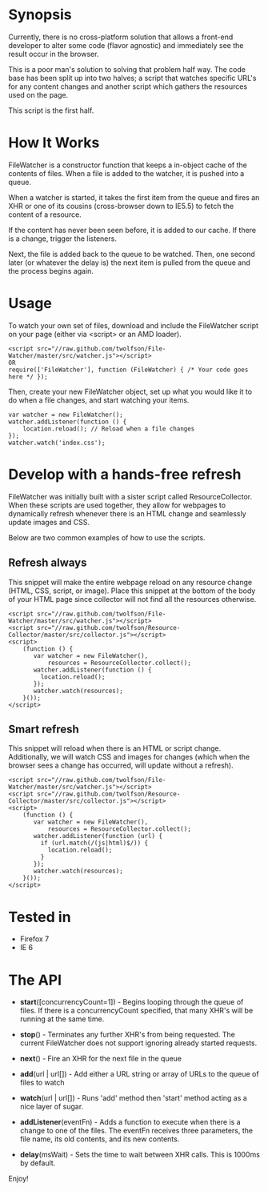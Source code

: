 Synopsis
========
Currently, there is no cross-platform solution that allows a front-end developer to alter some code (flavor agnostic) and immediately see the result occur in the browser.

This is a poor man's solution to solving that problem half way. The code base has been split up into two halves; a script that watches specific URL's for any content changes and another script which gathers the resources used on the page.

This script is the first half.

How It Works
============
FileWatcher is a constructor function that keeps a in-object cache of the contents of files. When a file is added to the watcher, it is pushed into a queue.

When a watcher is started, it takes the first item from the queue and fires an XHR or one of its cousins (cross-browser down to IE5.5) to fetch the content of a resource.

If the content has never been seen before, it is added to our cache. If there is a change, trigger the listeners.

Next, the file is added back to the queue to be watched. Then, one second later (or whatever the delay is) the next item is pulled from the queue and the process begins again.

Usage
========
To watch your own set of files, download and include the FileWatcher script on your page (either via &lt;script&gt; or an AMD loader).

    <script src="//raw.github.com/twolfson/File-Watcher/master/src/watcher.js"></script>
    OR
    require(['FileWatcher'], function (FileWatcher) { /* Your code goes here */ });

Then, create your new FileWatcher object, set up what you would like it to do when a file changes, and start watching your items.

    var watcher = new FileWatcher();
    watcher.addListener(function () {
        location.reload(); // Reload when a file changes
    });
    watcher.watch('index.css');

Develop with a hands-free refresh
=================================
FileWatcher was initially built with a sister script called ResourceCollector. When these scripts are used together, they allow for webpages to dynamically refresh whenever there is an HTML change and seamlessly update images and CSS.

Below are two common examples of how to use the scripts.

Refresh always
--------------
This snippet will make the entire webpage reload on any resource change (HTML, CSS, script, or image). Place this snippet at the bottom of the body of your HTML page since collector will not find all the resources otherwise.

    <script src="//raw.github.com/twolfson/File-Watcher/master/src/watcher.js"></script>
    <script src="//raw.github.com/twolfson/Resource-Collector/master/src/collector.js"></script>
    <script>
        (function () {
           var watcher = new FileWatcher(),
               resources = ResourceCollector.collect();
           watcher.addListener(function () {
             location.reload();
           });
           watcher.watch(resources);
        }());
    </script>

Smart refresh
-------------
This snippet will reload when there is an HTML or script change. Additionally, we will watch CSS and images for changes (which when the browser sees a change has occurred, will update without a refresh).

    <script src="//raw.github.com/twolfson/File-Watcher/master/src/watcher.js"></script>
    <script src="//raw.github.com/twolfson/Resource-Collector/master/src/collector.js"></script>
    <script>
        (function () {
           var watcher = new FileWatcher(),
               resources = ResourceCollector.collect();
           watcher.addListener(function (url) {
             if (url.match(/(js|html)$/)) {
               location.reload();
             }
           });
           watcher.watch(resources);
        }());
    </script>

Tested in
=========
 - Firefox 7
 - IE 6

The API
=========
 - **start**([concurrencyCount=1]) - Begins looping through the queue of files. If there is a concurrencyCount specified, that many XHR's will be running at the same time.

 - **stop**() - Terminates any further XHR's from being requested. The current FileWatcher does not support ignoring already started requests.

 - **next**() - Fire an XHR for the next file in the queue

 - **add**(url | url[]) - Add either a URL string or array of URLs to the queue of files to watch

 - **watch**(url | url[]) - Runs 'add' method then 'start' method acting as a nice layer of sugar.

 - **addListener**(eventFn) - Adds a function to execute when there is a change to one of the files. The eventFn receives three parameters, the file name, its old contents, and its new contents.

 - **delay**(msWait) - Sets the time to wait between XHR calls. This is 1000ms by default.

Enjoy!